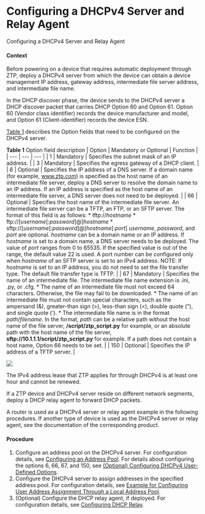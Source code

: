 Configuring a DHCPv4 Server and Relay Agent
===========================================

Configuring a DHCPv4 Server and Relay Agent

#### Context

Before powering on a device that requires automatic deployment through ZTP, deploy a DHCPv4 server from which the device can obtain a device management IP address, gateway address, intermediate file server address, and intermediate file name.

In the DHCP discover phase, the device sends to the DHCPv4 server a DHCP discover packet that carries DHCP Option 60 and Option 61. Option 60 (Vendor class identifier) records the device manufacturer and model, and Option 61 (Client-identifier) records the device ESN.

[Table 1](#EN-US_TASK_0172360188__table_01) describes the Option fields that need to be configured on the DHCPv4 server.

**Table 1** Option field description
| Option | Mandatory or Optional | Function |
| --- | --- | --- |
| 1 | Mandatory | Specifies the subnet mask of an IP address. |
| 3 | Mandatory | Specifies the egress gateway of a DHCP client. |
| 6 | Optional | Specifies the IP address of a DNS server. If a domain name (for example, www.ztp.com) is specified as the host name of an intermediate file server, deploy a DNS server to resolve the domain name to an IP address. If an IP address is specified as the host name of an intermediate file server, a DNS server does not need to be deployed. |
| 66 | Optional | Specifies the host name of the intermediate file server. An intermediate file server can be a TFTP, an FTP, or an SFTP server. The format of this field is as follows:  * tftp://*hostname* * ftp://[*username*[:*password*]@]*hostname* * sftp://[*username*[:*password*]@]*hostname*[:*port*]  *username*, *password*, and *port* are optional. *hostname* can be a domain name or an IP address. If *hostname* is set to a domain name, a DNS server needs to be deployed. The value of *port* ranges from 0 to 65535. If the specified value is out of the range, the default value 22 is used. A port number can be configured only when *hostname* of an SFTP server is set to an IPv4 address.  NOTE:  If *hostname* is set to an IP address, you do not need to set the file transfer type. The default file transfer type is TFTP. |
| 67 | Mandatory | Specifies the name of an intermediate file. The intermediate file name extension is .ini, .py, or .cfg.   * The name of an intermediate file must not exceed 64 characters. Otherwise, the file may fail to be downloaded. * The name of an intermediate file must not contain special characters, such as the ampersand (&), greater-than sign (>), less-than sign (<), double quote ("), and single quote ('). * The intermediate file name is in the format *path*/*filename*. In the format, *path* can be a relative path without the host name of the file server, **/script/ztp\_script.py** for example, or an absolute path with the host name of the file server, **sftp://10.1.1.1/script/ztp\_script.py** for example. If a path does not contain a host name, Option 66 needs to be set. |
| 150 | Optional | Specifies the IP address of a TFTP server. |



![](../../../../public_sys-resources/note_3.0-en-us.png) 

The IPv4 address lease that ZTP applies for through DHCPv4 is at least one hour and cannot be renewed.

If a ZTP device and DHCPv4 server reside on different network segments, deploy a DHCP relay agent to forward DHCP packets.

A router is used as a DHCPv4 server or relay agent example in the following procedures. If another type of device is used as the DHCPv4 server or relay agent, see the documentation of the corresponding product.


#### Procedure

1. Configure an address pool on the DHCPv4 server. For configuration details, see [Configuring an Address Pool](dc_ne_ipv4_address_cfg_0050.html). For details about configuring the options 6, 66, 67, and 150, see [(Optional) Configuring DHCPv4 User-Defined Options](dc_ne_ipv4_address_cfg_0054.html).
2. Configure the DHCPv4 server to assign addresses in the specified address pool. For configuration details, see [Example for Configuring User Address Assignment Through a Local Address Pool](dc_ne_ipv4_address_cfg_0066.html).
3. (Optional) Configure the DHCP relay agent, if deployed. For configuration details, see [Configuring DHCP Relay](../vrp/dc_vrp_dhcp_relay_cfg_0003.html).